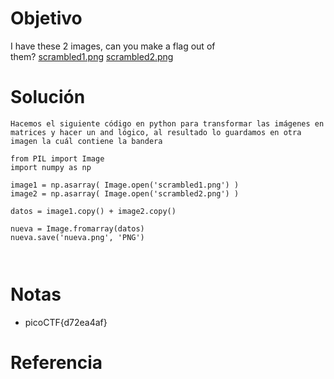 # Objetivo
I have these 2 images, can you make a flag out of them? [scrambled1.png](https://mercury.picoctf.net/static/e8054e22552c6aba591cdf7440eb25e4/scrambled1.png) [scrambled2.png](https://mercury.picoctf.net/static/e8054e22552c6aba591cdf7440eb25e4/scrambled2.png)
# Solución
```
Hacemos el siguiente código en python para transformar las imágenes en matrices y hacer un and lógico, al resultado lo guardamos en otra imagen la cuál contiene la bandera

from PIL import Image
import numpy as np

image1 = np.asarray( Image.open('scrambled1.png') )
image2 = np.asarray( Image.open('scrambled2.png') )

datos = image1.copy() + image2.copy()

nueva = Image.fromarray(datos)
nueva.save('nueva.png', 'PNG')



```
# Notas
- picoCTF{d72ea4af}
# Referencia
